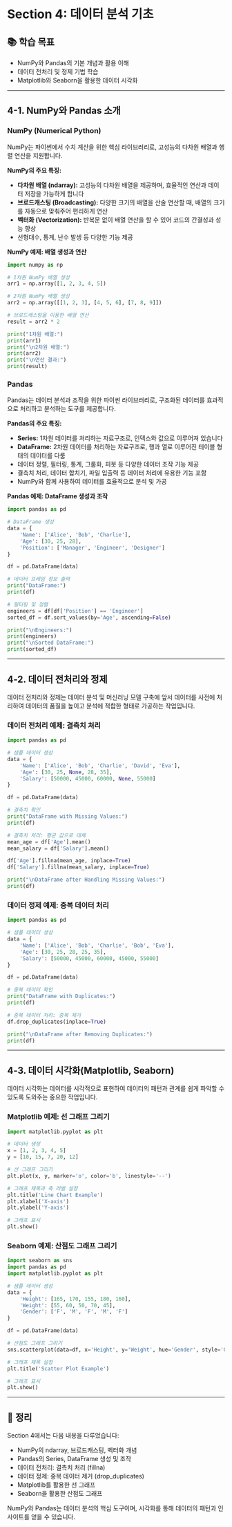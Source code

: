 # Section 4: 데이터 분석 기초

## 📚 학습 목표
- NumPy와 Pandas의 기본 개념과 활용 이해
- 데이터 전처리 및 정제 기법 학습
- Matplotlib와 Seaborn을 활용한 데이터 시각화

---

## 4-1. NumPy와 Pandas 소개

### NumPy (Numerical Python)

NumPy는 파이썬에서 수치 계산을 위한 핵심 라이브러리로, 고성능의 다차원 배열과 행렬 연산을 지원합니다.

**NumPy의 주요 특징:**
- **다차원 배열 (ndarray):** 고성능의 다차원 배열을 제공하며, 효율적인 연산과 데이터 저장을 가능하게 합니다
- **브로드캐스팅 (Broadcasting):** 다양한 크기의 배열을 산술 연산할 때, 배열의 크기를 자동으로 맞춰주어 편리하게 연산
- **벡터화 (Vectorization):** 반복문 없이 배열 연산을 할 수 있어 코드의 간결성과 성능 향상
- 선형대수, 통계, 난수 발생 등 다양한 기능 제공

**NumPy 예제: 배열 생성과 연산**

```python
import numpy as np

# 1차원 NumPy 배열 생성
arr1 = np.array([1, 2, 3, 4, 5])

# 2차원 NumPy 배열 생성
arr2 = np.array([[1, 2, 3], [4, 5, 6], [7, 8, 9]])

# 브로드캐스팅을 이용한 배열 연산
result = arr2 * 2

print("1차원 배열:")
print(arr1)
print("\n2차원 배열:")
print(arr2)
print("\n연산 결과:")
print(result)
```

### Pandas

Pandas는 데이터 분석과 조작을 위한 파이썬 라이브러리로, 구조화된 데이터를 효과적으로 처리하고 분석하는 도구를 제공합니다.

**Pandas의 주요 특징:**
- **Series:** 1차원 데이터를 처리하는 자료구조로, 인덱스와 값으로 이루어져 있습니다
- **DataFrame:** 2차원 데이터를 처리하는 자료구조로, 행과 열로 이루어진 테이블 형태의 데이터를 다룸
- 데이터 정렬, 필터링, 통계, 그룹화, 피봇 등 다양한 데이터 조작 기능 제공
- 결측치 처리, 데이터 합치기, 파일 입출력 등 데이터 처리에 유용한 기능 포함
- NumPy와 함께 사용하여 데이터를 효율적으로 분석 및 가공

**Pandas 예제: DataFrame 생성과 조작**

```python
import pandas as pd

# DataFrame 생성
data = {
    'Name': ['Alice', 'Bob', 'Charlie'],
    'Age': [30, 25, 28],
    'Position': ['Manager', 'Engineer', 'Designer']
}

df = pd.DataFrame(data)

# 데이터 프레임 정보 출력
print("DataFrame:")
print(df)

# 필터링 및 정렬
engineers = df[df['Position'] == 'Engineer']
sorted_df = df.sort_values(by='Age', ascending=False)

print("\nEngineers:")
print(engineers)
print("\nSorted DataFrame:")
print(sorted_df)
```

---

## 4-2. 데이터 전처리와 정제

데이터 전처리와 정제는 데이터 분석 및 머신러닝 모델 구축에 앞서 데이터를 사전에 처리하여 데이터의 품질을 높이고 분석에 적합한 형태로 가공하는 작업입니다.

### 데이터 전처리 예제: 결측치 처리

```python
import pandas as pd

# 샘플 데이터 생성
data = {
    'Name': ['Alice', 'Bob', 'Charlie', 'David', 'Eva'],
    'Age': [30, 25, None, 28, 35],
    'Salary': [50000, 45000, 60000, None, 55000]
}

df = pd.DataFrame(data)

# 결측치 확인
print("DataFrame with Missing Values:")
print(df)

# 결측치 처리: 평균 값으로 대체
mean_age = df['Age'].mean()
mean_salary = df['Salary'].mean()

df['Age'].fillna(mean_age, inplace=True)
df['Salary'].fillna(mean_salary, inplace=True)

print("\nDataFrame after Handling Missing Values:")
print(df)
```

### 데이터 정제 예제: 중복 데이터 처리

```python
import pandas as pd

# 샘플 데이터 생성
data = {
    'Name': ['Alice', 'Bob', 'Charlie', 'Bob', 'Eva'],
    'Age': [30, 25, 28, 25, 35],
    'Salary': [50000, 45000, 60000, 45000, 55000]
}

df = pd.DataFrame(data)

# 중복 데이터 확인
print("DataFrame with Duplicates:")
print(df)

# 중복 데이터 처리: 중복 제거
df.drop_duplicates(inplace=True)

print("\nDataFrame after Removing Duplicates:")
print(df)
```

---

## 4-3. 데이터 시각화(Matplotlib, Seaborn)

데이터 시각화는 데이터를 시각적으로 표현하여 데이터의 패턴과 관계를 쉽게 파악할 수 있도록 도와주는 중요한 작업입니다.

### Matplotlib 예제: 선 그래프 그리기

```python
import matplotlib.pyplot as plt

# 데이터 생성
x = [1, 2, 3, 4, 5]
y = [10, 15, 7, 20, 12]

# 선 그래프 그리기
plt.plot(x, y, marker='o', color='b', linestyle='--')

# 그래프 제목과 축 라벨 설정
plt.title('Line Chart Example')
plt.xlabel('X-axis')
plt.ylabel('Y-axis')

# 그래프 표시
plt.show()
```

### Seaborn 예제: 산점도 그래프 그리기

```python
import seaborn as sns
import pandas as pd
import matplotlib.pyplot as plt

# 샘플 데이터 생성
data = {
    'Height': [165, 170, 155, 180, 160],
    'Weight': [55, 60, 50, 70, 45],
    'Gender': ['F', 'M', 'F', 'M', 'F']
}

df = pd.DataFrame(data)

# 산점도 그래프 그리기
sns.scatterplot(data=df, x='Height', y='Weight', hue='Gender', style='Gender')

# 그래프 제목 설정
plt.title('Scatter Plot Example')

# 그래프 표시
plt.show()
```

---

## 📝 정리

Section 4에서는 다음 내용을 다루었습니다:
- NumPy의 ndarray, 브로드캐스팅, 벡터화 개념
- Pandas의 Series, DataFrame 생성 및 조작
- 데이터 전처리: 결측치 처리 (fillna)
- 데이터 정제: 중복 데이터 제거 (drop_duplicates)
- Matplotlib를 활용한 선 그래프
- Seaborn을 활용한 산점도 그래프

NumPy와 Pandas는 데이터 분석의 핵심 도구이며, 시각화를 통해 데이터의 패턴과 인사이트를 얻을 수 있습니다.

